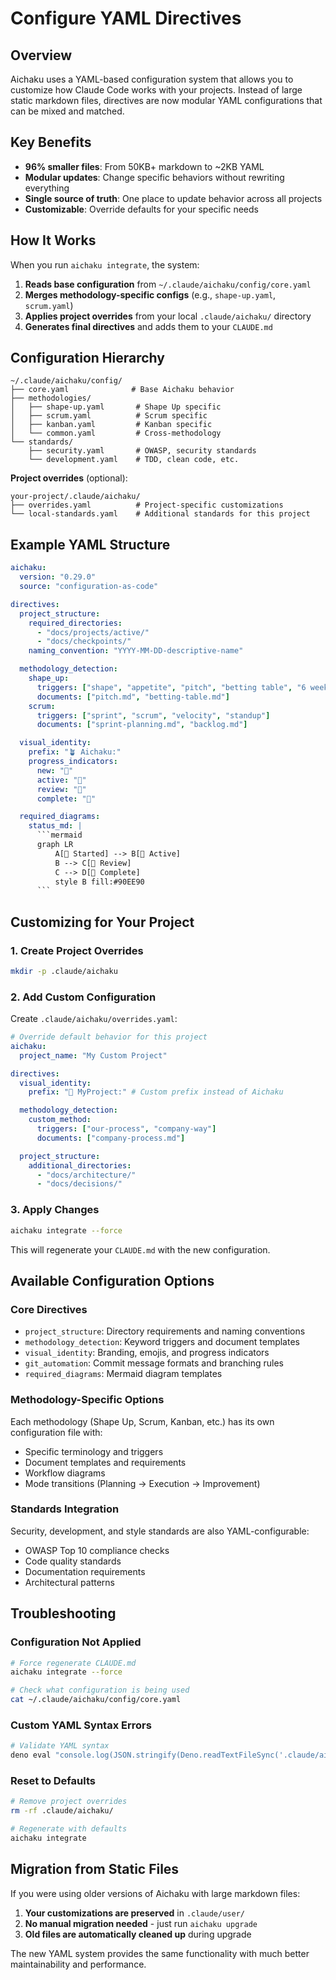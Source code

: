 # Configure YAML Directives

## Overview

Aichaku uses a YAML-based configuration system that allows you to customize how
Claude Code works with your projects. Instead of large static markdown files,
directives are now modular YAML configurations that can be mixed and matched.

## Key Benefits

- **96% smaller files**: From 50KB+ markdown to ~2KB YAML
- **Modular updates**: Change specific behaviors without rewriting everything
- **Single source of truth**: One place to update behavior across all projects
- **Customizable**: Override defaults for your specific needs

## How It Works

When you run `aichaku integrate`, the system:

1. **Reads base configuration** from `~/.claude/aichaku/config/core.yaml`
2. **Merges methodology-specific configs** (e.g., `shape-up.yaml`, `scrum.yaml`)
3. **Applies project overrides** from your local `.claude/aichaku/` directory
4. **Generates final directives** and adds them to your `CLAUDE.md`

## Configuration Hierarchy

```
~/.claude/aichaku/config/
├── core.yaml              # Base Aichaku behavior
├── methodologies/
│   ├── shape-up.yaml       # Shape Up specific
│   ├── scrum.yaml          # Scrum specific
│   ├── kanban.yaml         # Kanban specific
│   └── common.yaml         # Cross-methodology
└── standards/
    ├── security.yaml       # OWASP, security standards
    └── development.yaml    # TDD, clean code, etc.
```

**Project overrides** (optional):

```
your-project/.claude/aichaku/
├── overrides.yaml          # Project-specific customizations
└── local-standards.yaml    # Additional standards for this project
```

## Example YAML Structure

````yaml
aichaku:
  version: "0.29.0"
  source: "configuration-as-code"

directives:
  project_structure:
    required_directories:
      - "docs/projects/active/"
      - "docs/checkpoints/"
    naming_convention: "YYYY-MM-DD-descriptive-name"

  methodology_detection:
    shape_up:
      triggers: ["shape", "appetite", "pitch", "betting table", "6 weeks"]
      documents: ["pitch.md", "betting-table.md"]
    scrum:
      triggers: ["sprint", "scrum", "velocity", "standup"]
      documents: ["sprint-planning.md", "backlog.md"]

  visual_identity:
    prefix: "🪴 Aichaku:"
    progress_indicators:
      new: "🌱"
      active: "🌿"
      review: "🌳"
      complete: "🍃"

  required_diagrams:
    status_md: |
      ```mermaid
      graph LR
          A[🌱 Started] --> B[🌿 Active]
          B --> C[🌳 Review]
          C --> D[🍃 Complete]
          style B fill:#90EE90
      ```
````

## Customizing for Your Project

### 1. Create Project Overrides

```bash
mkdir -p .claude/aichaku
```

### 2. Add Custom Configuration

Create `.claude/aichaku/overrides.yaml`:

```yaml
# Override default behavior for this project
aichaku:
  project_name: "My Custom Project"

directives:
  visual_identity:
    prefix: "🚀 MyProject:" # Custom prefix instead of Aichaku

  methodology_detection:
    custom_method:
      triggers: ["our-process", "company-way"]
      documents: ["company-process.md"]

  project_structure:
    additional_directories:
      - "docs/architecture/"
      - "docs/decisions/"
```

### 3. Apply Changes

```bash
aichaku integrate --force
```

This will regenerate your `CLAUDE.md` with the new configuration.

## Available Configuration Options

### Core Directives

- `project_structure`: Directory requirements and naming conventions
- `methodology_detection`: Keyword triggers and document templates
- `visual_identity`: Branding, emojis, and progress indicators
- `git_automation`: Commit message formats and branching rules
- `required_diagrams`: Mermaid diagram templates

### Methodology-Specific Options

Each methodology (Shape Up, Scrum, Kanban, etc.) has its own configuration file
with:

- Specific terminology and triggers
- Document templates and requirements
- Workflow diagrams
- Mode transitions (Planning → Execution → Improvement)

### Standards Integration

Security, development, and style standards are also YAML-configurable:

- OWASP Top 10 compliance checks
- Code quality standards
- Documentation requirements
- Architectural patterns

## Troubleshooting

### Configuration Not Applied

```bash
# Force regenerate CLAUDE.md
aichaku integrate --force

# Check what configuration is being used
cat ~/.claude/aichaku/config/core.yaml
```

### Custom YAML Syntax Errors

```bash
# Validate YAML syntax
deno eval "console.log(JSON.stringify(Deno.readTextFileSync('.claude/aichaku/overrides.yaml')))"
```

### Reset to Defaults

```bash
# Remove project overrides
rm -rf .claude/aichaku/

# Regenerate with defaults
aichaku integrate
```

## Migration from Static Files

If you were using older versions of Aichaku with large markdown files:

1. **Your customizations are preserved** in `.claude/user/`
2. **No manual migration needed** - just run `aichaku upgrade`
3. **Old files are automatically cleaned up** during upgrade

The new YAML system provides the same functionality with much better
maintainability and performance.
